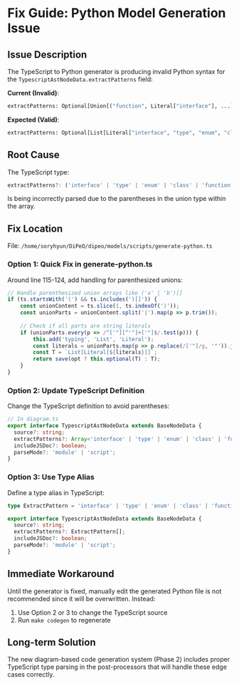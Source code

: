 # Fix Guide: Python Model Generation Issue

## Issue Description

The TypeScript to Python generator is producing invalid Python syntax for the `TypescriptAstNodeData.extractPatterns` field:

**Current (Invalid)**:
```python
extractPatterns: Optional[Union[("function", Literal["interface"], ...)]] = Field(default=None)
```

**Expected (Valid)**:
```python
extractPatterns: Optional[List[Literal["interface", "type", "enum", "class", "function", "const", "export"]]] = Field(default=None)
```

## Root Cause

The TypeScript type:
```typescript
extractPatterns?: ('interface' | 'type' | 'enum' | 'class' | 'function' | 'const' | 'export')[];
```

Is being incorrectly parsed due to the parentheses in the union type within the array.

## Fix Location

File: `/home/soryhyun/DiPeO/dipeo/models/scripts/generate-python.ts`

### Option 1: Quick Fix in generate-python.ts

Around line 115-124, add handling for parenthesized unions:

```typescript
// Handle parenthesized union arrays like ('a' | 'b')[]
if (ts.startsWith('(') && ts.includes(')[]')) {
    const unionContent = ts.slice(1, ts.indexOf(')'));
    const unionParts = unionContent.split('|').map(p => p.trim());
    
    // Check if all parts are string literals
    if (unionParts.every(p => /^['"][^'"]+['"]$/.test(p))) {
        this.add('typing', 'List', 'Literal');
        const literals = unionParts.map(p => p.replace(/['"]/g, '"')).join(', ');
        const T = `List[Literal[${literals}]]`;
        return save(opt ? this.optional(T) : T);
    }
}
```

### Option 2: Update TypeScript Definition

Change the TypeScript definition to avoid parentheses:

```typescript
// In diagram.ts
export interface TypescriptAstNodeData extends BaseNodeData {
  source?: string;
  extractPatterns?: Array<'interface' | 'type' | 'enum' | 'class' | 'function' | 'const' | 'export'>;
  includeJSDoc?: boolean;
  parseMode?: 'module' | 'script';
}
```

### Option 3: Use Type Alias

Define a type alias in TypeScript:

```typescript
type ExtractPattern = 'interface' | 'type' | 'enum' | 'class' | 'function' | 'const' | 'export';

export interface TypescriptAstNodeData extends BaseNodeData {
  source?: string;
  extractPatterns?: ExtractPattern[];
  includeJSDoc?: boolean;
  parseMode?: 'module' | 'script';
}
```

## Immediate Workaround

Until the generator is fixed, manually edit the generated Python file is not recommended since it will be overwritten. Instead:

1. Use Option 2 or 3 to change the TypeScript source
2. Run `make codegen` to regenerate

## Long-term Solution

The new diagram-based code generation system (Phase 2) includes proper TypeScript type parsing in the post-processors that will handle these edge cases correctly.